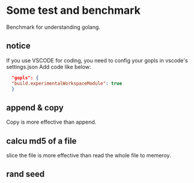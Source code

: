 # Some test and benchmark 

Benchmark for understanding golang.
## notice 
If you use VSCODE for coding, you need to config your gopls in vscode's settings.json
Add code like below:

```json
  "gopls": {
  "build.experimentalWorkspaceModule": true
  }
```
## append & copy

Copy is more effective than append.

## calcu md5 of a file 
slice the file is more effective than read the whole file to memeroy.

## rand seed 